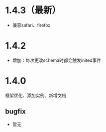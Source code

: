 # 1.4.3（最新）
- 兼容safari、firefox

# 1.4.2
- 增加：每次更改schema时都会触发inited事件

# 1.4.0
框架优化、添加实例、新增文档

## bugfix
- 暂无

